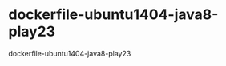dockerfile-ubuntu1404-java8-play23
==================================

dockerfile-ubuntu1404-java8-play23
